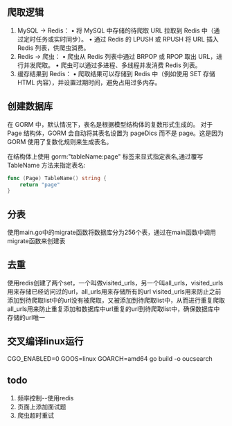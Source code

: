 ## 爬取逻辑
1.	MySQL -> Redis：
•	将 MySQL 中存储的待爬取 URL 拉取到 Redis 中（通过定时任务或实时同步）。
•	通过 Redis 的 LPUSH 或 RPUSH 将 URL 插入 Redis 列表，供爬虫消费。
2.	Redis -> 爬虫：
•	爬虫从 Redis 列表中通过 BRPOP 或 RPOP 取出 URL，进行并发爬取。
•	爬虫可以通过多进程、多线程并发消费 Redis 列表。
3.	缓存结果到 Redis：
•	爬取结果可以存储到 Redis 中（例如使用 SET 存储 HTML 内容），并设置过期时间，避免占用过多内存。


## 创建数据库
在 GORM 中，默认情况下，表名是根据模型结构体的复数形式生成的。
对于 Page 结构体，GORM 会自动将其表名设置为 pageDics 而不是 page。这是因为 GORM 使用了复数化规则来生成表名。

在结构体上使用 gorm:"tableName:page" 标签来显式指定表名,通过覆写 TableName 方法来指定表名:
``` go
func (Page) TableName() string {
	return "page"
}
```

## 分表
使用main.go中的migrate函数将数据库分为256个表，通过在main函数中调用migrate函数来创建表

## 去重
使用redis创建了两个set，一个叫做visited_urls，另一个叫all_urls，visited_urls用来存储已经访问过的url，all_urls用来存储所有的url
visited_urls用来防止之前添加到待爬取list中的url没有被爬取，又被添加到待爬取list中，从而进行重复爬取
all_urls用来防止重复添加和数据库中url重复的url到待爬取list中，确保数据库中存储的url唯一

## 交叉编译linux运行
CGO_ENABLED=0 GOOS=linux GOARCH=amd64 go build -o oucsearch

## todo
1. 频率控制--使用redis
2. 页面上添加面试题
3. 爬虫超时重试